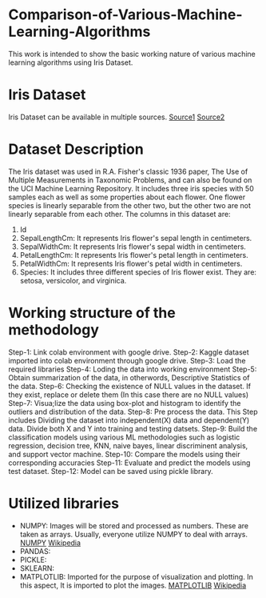 # Comparison-of-Various-Machine-Learning-Algorithms
This work is intended to show the basic working nature of various machine learning algorithms using Iris Dataset.

# Iris Dataset
Iris Dataset can be available in multiple sources. [Source1](https://archive.ics.uci.edu/ml/datasets/iris) [Source2](https://www.kaggle.com/uciml/iris)

# Dataset Description
The Iris dataset was used in R.A. Fisher's classic 1936 paper, The Use of Multiple Measurements in Taxonomic Problems, and can also be found on the UCI Machine Learning Repository. It includes three iris species with 50 samples each as well as some properties about each flower. One flower species is linearly separable from the other two, but the other two are not linearly separable from each other. The columns in this dataset are:
1. Id
2. SepalLengthCm: It represents Iris flower's sepal length in centimeters. 
3. SepalWidthCm: It represents Iris flower's sepal width in centimeters.
4. PetalLengthCm: It represents Iris flower's petal length in centimeters.
5. PetalWidthCm: It represents Iris flower's petal width in centimeters.
6. Species: It includes three different species of Iris flower exist. They are: setosa, versicolor, and virginica.

# Working structure of the methodology
Step-1: Link colab environment with google drive.
Step-2: Kaggle dataset imported into colab environment through google drive.
Step-3: Load the required libraries
Step-4: Loding the data into working environment
Step-5: Obtain summarization of the data, in otherwords, Descriptive Statistics of the data.
Step-6: Checking the existence of NULL values in the dataset. If they exist, replace or delete them (In this case there are no NULL values)
Step-7: Visua;lize the data using box-plot and histogram to identify the outliers and distribution of the data.
Step-8: Pre process the data. This Step includes
        Dividing the dataset into independent(X) data and dependent(Y) data.
        Divide both X and Y into training and testing datsets.
Step-9: Build the classification models using various ML methodologies such as logistic regression, decision tree, KNN, naive bayes, linear discriminent analysis, and support             vector machine.
Step-10: Compare the models using their corresponding accuracies
Step-11: Evaluate and predict the models using test dataset.
Step-12: Model can be saved using pickle library.

# Utilized libraries
- NUMPY: Images will be stored and processed as numbers. These are taken as arrays. Usually, everyone utilize NUMPY to deal with arrays. [NUMPY](https://numpy.org/) [Wikipedia](https://en.wikipedia.org/wiki/NumPy)
- PANDAS:
- PICKLE:
- SKLEARN:
- MATPLOTLIB: Imported for the purpose of visualization and plotting. In this aspect, It is imported to plot the images. [MATPLOTLIB](https://matplotlib.org/) [Wikipedia](https://en.wikipedia.org/wiki/Matplotlib)
